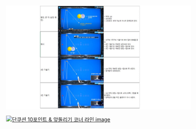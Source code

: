 
![횡단1](https://github.com/bhkyung/bhkyung.github.io/blob/71f637d283845a04f857721ea14c3c9a194a79d3/images/%ED%9A%A1%EB%8B%A81.JPG)

[![단쿠션 10포인트 & 앞돌리기 코너 라인 image](https://slid-users-assets-v1-seoul.s3.ap-northeast-2.amazonaws.com/public/capture_images/6a003085d8464c859eaefaba3ff8c8c3/20998bba-deb6-42dc-a25a-21249417785b.png)](https://slid.cc/vdocs/6a003085d8464c859eaefaba3ff8c8c3?v=58c145ba22084f5d8d9faddddc4b14dc&start=89.26591999427795)

